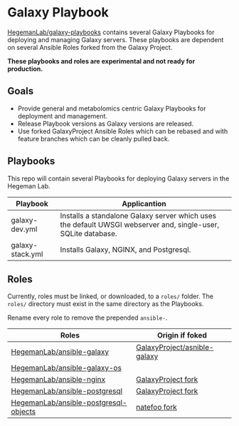 # Galaxy Playbook

[HegemanLab/galaxy-playbooks](#) contains several Galaxy Playbooks for deploying and managing Galaxy servers. These playbooks are dependent on several Ansible Roles forked from the Galaxy Project.

**These playbooks and roles are experimental and not ready for production.**

## Goals

- Provide general and metabolomics centric Galaxy Playbooks for deployment and management.
- Release Playbook versions as Galaxy versions are released.
- Use forked GalaxyProject Ansible Roles which can be rebased and with feature branches which can be cleanly pulled back.

## Playbooks

This repo will contain several Playbooks for deploying Galaxy servers in the Hegeman Lab.

| Playbook             | Applicantion                            |
|----------------------|-----------------------------------------|
| galaxy-dev.yml       | Installs a standalone Galaxy server which uses the default UWSGI webserver and, single-user, SQLite database. |
| galaxy-stack.yml     | Installs Galaxy, NGINX, and Postgresql. |

## Roles 

Currently, roles must be linked, or downloaded, to a `roles/` folder. The `roles/` directory must exist in the same directory as the Playbooks.

Rename every role to remove the prepended `ansible-`.

| Roles | Origin if foked|
|-------|----------------|
| [HegemanLab/ansible-galaxy](https://github.com/HegemanLab/ansible-galaxy) | [GalaxyProject/asnible-galaxy](https://github.com/GalaxyProject/ansible-galaxy) |
| [HegemanLab/ansible-galaxy-os](https://github.com/HegemanLab/ansible-galaxy-os) | |
| [HegemanLab/ansible-nginx](https://github.com/HegemanLab/ansible-nginx) | [GalaxyProject fork](https://github.com/HegemanLab/ansible-nginx) |
| [HegemanLab/ansible-postgresql](https://github.com/HegemanLab/ansible-postgresql) | [GalaxyProject fork](https://github.com/HegemanLab/ansible-postgresql) |
| [HegemanLab/ansible-postgresql-objects](https://github.com/HegemanLab/ansible-postgresql-objects) | [natefoo fork](https://github.com/natefoo/ansible-postgresql-objects) |
